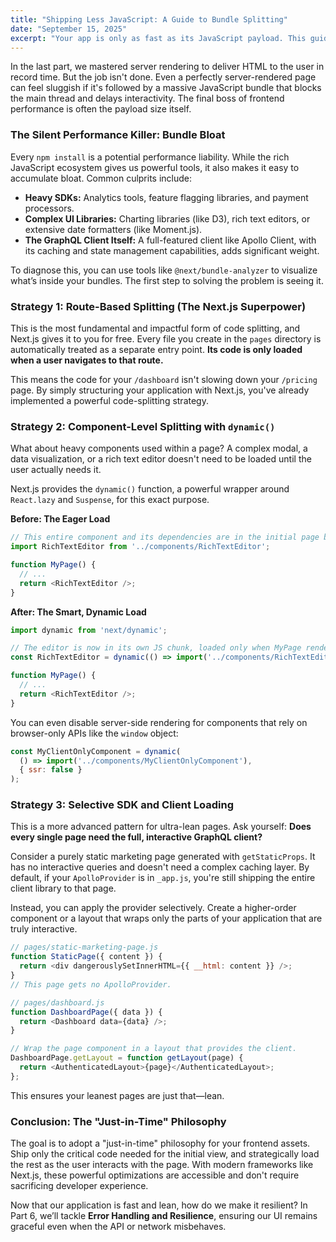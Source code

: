 ```yaml
---
title: "Shipping Less JavaScript: A Guide to Bundle Splitting"
date: "September 15, 2025"
excerpt: "Your app is only as fast as its JavaScript payload. This guide tackles bundle bloat from heavy SDKs and GraphQL clients, teaching practical patterns like dynamic imports and selective client loading to drastically cut down your JS size without hurting developer experience."
---
```


In the last part, we mastered server rendering to deliver HTML to the user in record time. But the job isn't done. Even a perfectly server-rendered page can feel sluggish if it's followed by a massive JavaScript bundle that blocks the main thread and delays interactivity. The final boss of frontend performance is often the payload size itself.

### The Silent Performance Killer: Bundle Bloat

Every `npm install` is a potential performance liability. While the rich JavaScript ecosystem gives us powerful tools, it also makes it easy to accumulate bloat. Common culprits include:

-   **Heavy SDKs:** Analytics tools, feature flagging libraries, and payment processors.
-   **Complex UI Libraries:** Charting libraries (like D3), rich text editors, or extensive date formatters (like Moment.js).
-   **The GraphQL Client Itself:** A full-featured client like Apollo Client, with its caching and state management capabilities, adds significant weight.

To diagnose this, you can use tools like `@next/bundle-analyzer` to visualize what’s inside your bundles. The first step to solving the problem is seeing it.

### Strategy 1: Route-Based Splitting (The Next.js Superpower)

This is the most fundamental and impactful form of code splitting, and Next.js gives it to you for free. Every file you create in the `pages` directory is automatically treated as a separate entry point. **Its code is only loaded when a user navigates to that route.**

This means the code for your `/dashboard` isn't slowing down your `/pricing` page. By simply structuring your application with Next.js, you've already implemented a powerful code-splitting strategy.

### Strategy 2: Component-Level Splitting with `dynamic()`

What about heavy components used within a page? A complex modal, a data visualization, or a rich text editor doesn't need to be loaded until the user actually needs it.

Next.js provides the `dynamic()` function, a powerful wrapper around `React.lazy` and `Suspense`, for this exact purpose.

**Before: The Eager Load**

```javascript
// This entire component and its dependencies are in the initial page bundle.
import RichTextEditor from '../components/RichTextEditor';

function MyPage() {
  // ...
  return <RichTextEditor />;
}
```

**After: The Smart, Dynamic Load**

```javascript
import dynamic from 'next/dynamic';

// The editor is now in its own JS chunk, loaded only when MyPage renders.
const RichTextEditor = dynamic(() => import('../components/RichTextEditor'));

function MyPage() {
  // ...
  return <RichTextEditor />;
}
```

You can even disable server-side rendering for components that rely on browser-only APIs like the `window` object:

```javascript
const MyClientOnlyComponent = dynamic(
  () => import('../components/MyClientOnlyComponent'),
  { ssr: false }
);
```

### Strategy 3: Selective SDK and Client Loading

This is a more advanced pattern for ultra-lean pages. Ask yourself: **Does every single page need the full, interactive GraphQL client?**

Consider a purely static marketing page generated with `getStaticProps`. It has no interactive queries and doesn't need a complex caching layer. By default, if your `ApolloProvider` is in `_app.js`, you're still shipping the entire client library to that page.

Instead, you can apply the provider selectively. Create a higher-order component or a layout that wraps only the parts of your application that are truly interactive.

```javascript
// pages/static-marketing-page.js
function StaticPage({ content }) {
  return <div dangerouslySetInnerHTML={{ __html: content }} />;
}
// This page gets no ApolloProvider.

// pages/dashboard.js
function DashboardPage({ data }) {
  return <Dashboard data={data} />;
}

// Wrap the page component in a layout that provides the client.
DashboardPage.getLayout = function getLayout(page) {
  return <AuthenticatedLayout>{page}</AuthenticatedLayout>;
};
```

This ensures your leanest pages are just that—lean.

### Conclusion: The "Just-in-Time" Philosophy

The goal is to adopt a "just-in-time" philosophy for your frontend assets. Ship only the critical code needed for the initial view, and strategically load the rest as the user interacts with the page. With modern frameworks like Next.js, these powerful optimizations are accessible and don't require sacrificing developer experience.

Now that our application is fast and lean, how do we make it resilient? In Part 6, we’ll tackle **Error Handling and Resilience**, ensuring our UI remains graceful even when the API or network misbehaves.
